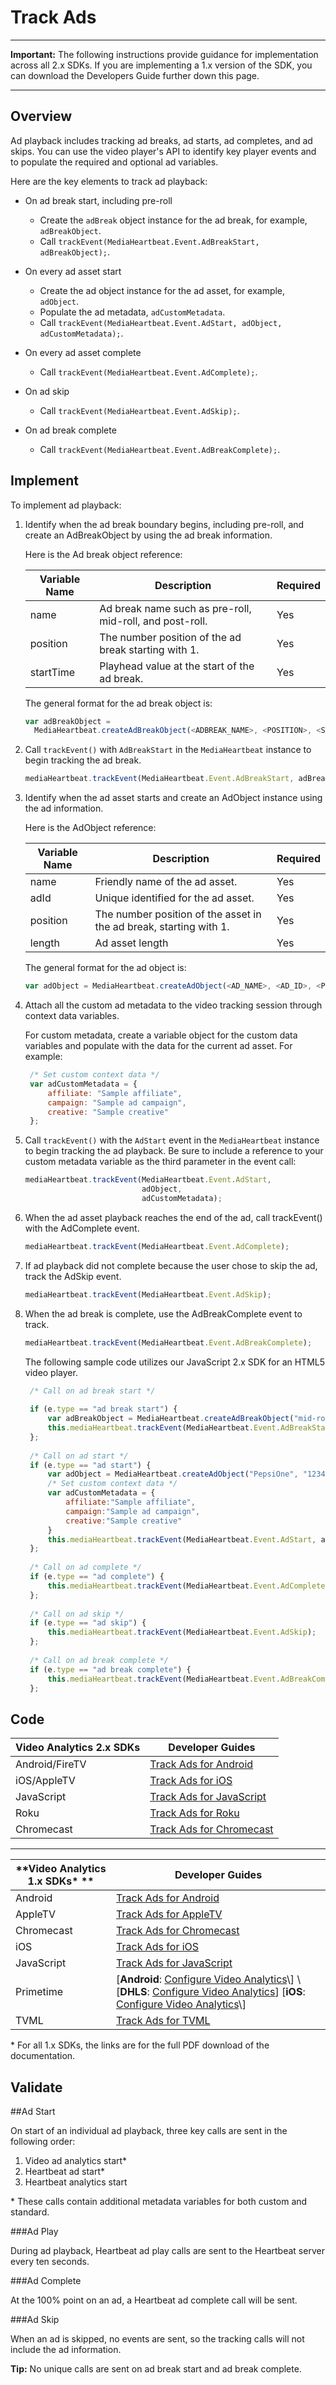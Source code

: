 # Track Ads

-------

**Important:** The following instructions provide guidance for implementation
across all 2.x SDKs. If you are implementing a 1.x version of the SDK, you can
download the Developers Guide further down this page.

-------

## Overview

Ad playback includes tracking ad breaks, ad starts, ad completes, and ad
skips. You can use the video player's API to identify key player events and to
populate the required and optional ad variables.

Here are the key elements to track ad playback:
* On ad break start, including pre-roll
  * Create the `adBreak` object instance for the ad break, for example, `adBreakObject`. 
  * Call `trackEvent(MediaHeartbeat.Event.AdBreakStart, adBreakObject);`. 

* On every ad asset start
  * Create the ad object instance for the ad asset, for example, `adObject`. 
  * Populate the ad metadata, `adCustomMetadata`. 
  * Call `trackEvent(MediaHeartbeat.Event.AdStart, adObject, adCustomMetadata);`. 

* On every ad asset complete
  * Call `trackEvent(MediaHeartbeat.Event.AdComplete);`. 

* On ad skip
  * Call `trackEvent(MediaHeartbeat.Event.AdSkip);`. 

* On ad break complete
  * Call `trackEvent(MediaHeartbeat.Event.AdBreakComplete);`. 

## Implement

To implement ad playback:

1. Identify when the ad break boundary begins, including pre-roll, and create an AdBreakObject by using the ad break information. 

   Here is the Ad break object reference:

   |**Variable Name**|**Description**|**Required**|
   |---|---|---|
   |name| Ad break name such as pre-roll, mid-roll, and post-roll.| Yes |
   |position| The number position of the ad break starting with 1.|  Yes|
   |startTime| Playhead value at the start of the ad break.| Yes|
   
   The general format for the ad break object is:
    
   ``` javascript
   var adBreakObject = 
     MediaHeartbeat.createAdBreakObject(<ADBREAK_NAME>, <POSITION>, <START_TIME>);
   ```

2. Call `trackEvent()` with `AdBreakStart` in the `MediaHeartbeat` instance to begin tracking the ad break. 
    
   ``` javascript
   mediaHeartbeat.trackEvent(MediaHeartbeat.Event.AdBreakStart, adBreakObject);
   ```

3. Identify when the ad asset starts and create an AdObject instance using the ad information. 

   Here is the AdObject reference:
   
   |**Variable Name**|**Description**|**Required**|
   |---|---|---|
   |name| Friendly name of the ad asset.| Yes|
   |adId| Unique identified for the ad asset.| Yes|
   |position| The number position of the asset in the ad break, starting with 1.| Yes|
   |length| Ad asset length| Yes|
   
   The general format for the ad object is:
    
   ``` javascript
   var adObject = MediaHeartbeat.createAdObject(<AD_NAME>, <AD_ID>, <POSITION>, <LENGTH>);
   ```

4. Attach all the custom ad metadata to the video tracking session through context data variables. 

   For custom metadata, create a variable object for the custom data variables
   and populate with the data for the current ad asset. For example:
    
   ``` javascript
    /* Set custom context data */
    var adCustomMetadata = {
        affiliate: "Sample affiliate",
        campaign: "Sample ad campaign",
        creative: "Sample creative"
    };
   ```

5. Call `trackEvent()` with the `AdStart` event in the `MediaHeartbeat` instance 
   to begin tracking the ad playback.  Be sure to include a reference to your 
   custom metadata variable as the third parameter in the event call:
    
   ``` javascript
   mediaHeartbeat.trackEvent(MediaHeartbeat.Event.AdStart, 
                             adObject, 
                             adCustomMetadata);
   ```

6. When the ad asset playback reaches the end of the ad, call trackEvent() with 
   the AdComplete event. 
    
   ``` javascript
   mediaHeartbeat.trackEvent(MediaHeartbeat.Event.AdComplete);
   ```

7. If ad playback did not complete because the user chose to skip the ad, track the AdSkip event. 
    
   ``` javascript
   mediaHeartbeat.trackEvent(MediaHeartbeat.Event.AdSkip);
   ```

8. When the ad break is complete, use the AdBreakComplete event to track. 
    
   ``` javascript
   mediaHeartbeat.trackEvent(MediaHeartbeat.Event.AdBreakComplete);
   ```

   The following sample code utilizes our JavaScript 2.x SDK for an HTML5 video player.
    
   ``` javascript
    /* Call on ad break start */
    
    if (e.type == "ad break start") {
        var adBreakObject = MediaHeartbeat.createAdBreakObject("mid-roll", 2, 500);
        this.mediaHeartbeat.trackEvent(MediaHeartbeat.Event.AdBreakStart, adBreakObject);
    };
    
    /* Call on ad start */
    if (e.type == "ad start") {
        var adObject = MediaHeartbeat.createAdObject("PepsiOne", "123456ab", 1, 30);
        /* Set custom context data */
        var adCustomMetadata = {
            affiliate:"Sample affiliate",
            campaign:"Sample ad campaign",
            creative:"Sample creative"
        }
        this.mediaHeartbeat.trackEvent(MediaHeartbeat.Event.AdStart, adObject, adCustomMetadata);
    };
    
    /* Call on ad complete */
    if (e.type == "ad complete") {
        this.mediaHeartbeat.trackEvent(MediaHeartbeat.Event.AdComplete);
    };
    
    /* Call on ad skip */
    if (e.type == "ad skip") {
        this.mediaHeartbeat.trackEvent(MediaHeartbeat.Event.AdSkip);
    };
        
    /* Call on ad break complete */
    if (e.type == "ad break complete") {
        this.mediaHeartbeat.trackEvent(MediaHeartbeat.Event.AdBreakComplete);
    };
   ```

## Code

|**Video Analytics 2.x SDKs**|**Developer Guides**|
|---|---|
|Android/FireTV| [Track Ads for Android](track-ads_android.md)|
|iOS/AppleTV| [Track Ads for iOS](track-ads_ios.md)|
|JavaScript| [Track Ads for JavaScript](track-ads_js.md)|
|Roku| [Track Ads for Roku](conf-med-hrbts.md)|
|Chromecast| [Track Ads for Chromecast](conf-med-hrbts-chromecast.md)|

-------

|**Video Analytics 1.x SDKs\* **|**Developer Guides**|
|---|---|
|Android| [Track Ads for Android](vhl-dev-guide-v15_android.pdf)|
|AppleTV| [Track Ads for AppleTV](vhl-dev-guide-v1x_appletv.pdf)|
|Chromecast| [Track Ads for Chromecast](chromecast_1.x_sdk.pdf)|
|iOS| [Track Ads for iOS](vhl-dev-guide-v15_ios.pdf)|
|JavaScript| [Track Ads for JavaScript](vhl-dev-guide-v15_js.pdf)|
|Primetime| \[**Android**: [Configure Video Analytics](http://help.adobe.com/en_US/primetime/psdk/android/1.4/index.html#PSDKs-task-Initialize_and_configure_video_analytics_)\] \[**DHLS**: [Configure Video Analytics](http://help.adobe.com/en_US/primetime/psdk/dhls/index.html#PSDKs-task-Initialize_and_configure_video_analytics_%20)\] \[**iOS**: [Configure Video Analytics](http://help.adobe.com/en_US/primetime/psdk/ios/1.4/index.html#PSDKs-task-Initialize_and_configure_video_analytics_)\]|
|TVML| [Track Ads for TVML](vhl_tvml.pdf)|

\* For all 1.x SDKs, the links are for the full PDF download of the documentation. 

## Validate

##Ad Start

On start of an individual ad playback, three key calls are sent in the
following order:

1. Video ad analytics start\*
2. Heartbeat ad start\*
3. Heartbeat analytics start 

\* These calls contain additional metadata variables for both custom and standard. 

###Ad Play

During ad playback, Heartbeat ad play calls are sent to the Heartbeat server
every ten seconds.

###Ad Complete

At the 100% point on an ad, a Heartbeat ad complete call will be sent.

###Ad Skip

When an ad is skipped, no events are sent, so the tracking calls will not
include the ad information.

**Tip:** No unique calls are sent on ad break start and ad break complete.
